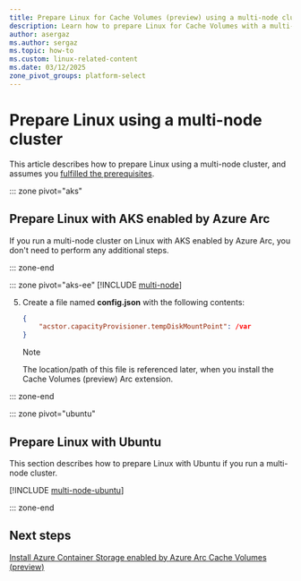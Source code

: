 ```yaml
---
title: Prepare Linux for Cache Volumes (preview) using a multi-node cluster
description: Learn how to prepare Linux for Cache Volumes with a multi-node cluster using AKS enabled by Azure Arc, Edge Essentials, or Ubuntu.
author: asergaz
ms.author: sergaz
ms.topic: how-to
ms.custom: linux-related-content
ms.date: 03/12/2025
zone_pivot_groups: platform-select
---
```


# Prepare Linux using a multi-node cluster

This article describes how to prepare Linux using a multi-node cluster, and assumes you [fulfilled the prerequisites](prepare-linux.md#prerequisites).

::: zone pivot="aks"
## Prepare Linux with AKS enabled by Azure Arc

If you run a multi-node cluster on Linux with AKS enabled by Azure Arc, you don't need to perform any additional steps.

::: zone-end

::: zone pivot="aks-ee"
[!INCLUDE [multi-node](includes/multi-node-edge-essentials.md)]

5. Create a file named **config.json** with the following contents:

   ```json
   {
       "acstor.capacityProvisioner.tempDiskMountPoint": /var
   }
   ```

   > [!NOTE]
   > The location/path of this file is referenced later, when you install the Cache Volumes (preview) Arc extension.

::: zone-end

::: zone pivot="ubuntu"
## Prepare Linux with Ubuntu

This section describes how to prepare Linux with Ubuntu if you run a multi-node cluster.

[!INCLUDE [multi-node-ubuntu](includes/multi-node-ubuntu.md)]

::: zone-end

## Next steps

[Install Azure Container Storage enabled by Azure Arc Cache Volumes (preview)](install-cache-volumes.md)
